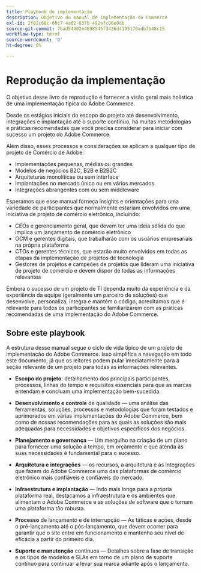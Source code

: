 ```yaml
---
title: Playbook de implementação
description: Objetivo do manual de implementação do Commerce
exl-id: 2f82c68c-60c7-4a62-837b-492afc06e0db
source-git-commit: 7bad54402e4698545f3436d4195170adb7b48c15
workflow-type: tm+mt
source-wordcount: '0'
ht-degree: 0%

---
```


# Reprodução da implementação

O objetivo desse livro de reprodução é fornecer a visão geral mais holística de uma implementação típica do Adobe Commerce.

Desde os estágios iniciais do escopo do projeto até desenvolvimento, integrações e implantação até o suporte contínuo, há muitas metodologias e práticas recomendadas que você precisa considerar para iniciar com sucesso um projeto do Adobe Commerce.

Além disso, esses processos e considerações se aplicam a qualquer tipo de projeto de Comércio de Adobe:

- Implementações pequenas, médias ou grandes
- Modelos de negócios B2C, B2B e B2B2C
- Arquiteturas monolíticas ou sem interface
- Implantações no mercado único ou em vários mercados
- Integrações abrangentes com ou sem middleware

Esperamos que esse manual forneça insights e orientações para uma variedade de participantes que normalmente estariam envolvidos em uma iniciativa de projeto de comércio eletrônico, incluindo:

- CEOs e gerenciamento geral, que devem ter uma ideia sólida do que implica um lançamento de comércio eletrônico
- OCM e gerentes digitais, que trabalharão com os usuários empresariais na própria plataforma
- CTOs e gerentes técnicos, que estarão muito envolvidos em todas as etapas da implementação de projetos de tecnologia
- Gestores de projetos e campeões de projetos que lideram uma iniciativa de projeto de comércio e devem dispor de todas as informações relevantes

Embora o sucesso de um projeto de TI dependa muito da experiência e da experiência da equipe (geralmente um parceiro de soluções) que desenvolve, personaliza, integra e mantém o código, acreditamos que é relevante para todos os participantes se familiarizarem com as práticas recomendadas de uma implementação do Adobe Commerce.

## Sobre este playbook

A estrutura desse manual segue o ciclo de vida típico de um projeto de implementação do Adobe Commerce. Isso simplifica a navegação em todo este documento, já que os leitores podem pular imediatamente para a seção relevante de um projeto para todas as informações relevantes.

- **Escopo do projeto**: detalhamento dos principais participantes, processos, linhas do tempo e requisitos essenciais para que as marcas entendam e concluam uma implementação bem-sucedida.

- **Desenvolvimento e controle** de qualidade — uma análise das ferramentas, soluções, processos e metodologias que foram testados e aprimorados em várias implementações do Adobe Commerce, bem como de nossas recomendações para as quais as soluções são mais adequadas para necessidades e objetivos específicos dos negócios.

- **Planejamento e governança** — Um mergulho na criação de um plano para fornecer uma solução a tempo, em orçamento e que atenda às suas necessidades é fundamental para o sucesso.

- **Arquitetura e integrações** — os recursos, a arquitetura e as integrações que fazem do Adobe Commerce uma das plataformas de comércio eletrônico mais confiáveis e confiáveis do mercado.

- **Infraestrutura e implantação** — Indo mais longe para a própria plataforma real, destacamos a infraestrutura e os ambientes que alimentam o Adobe Commerce e as soluções de software que o tornam uma plataforma tão robusta.

- **Processo** de lançamento e de interrupção — As táticas e ações, desde o pré-lançamento até o pós-lançamento, que devem ocorrer para garantir que o site entre em funcionamento e mantenha seu nível de eficácia a partir do primeiro dia.

- **Suporte e manutenção** contínuos — Detalhes sobre a fase de transição e os tipos de modelos e SLAs em torno de um plano de suporte contínuo para continuar a levar sua marca adiante após o lançamento.
